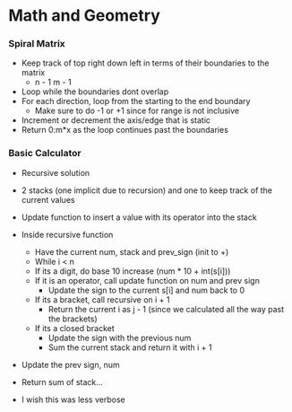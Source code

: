 # Math and Geometry

### Spiral Matrix
- Keep track of top right down left in terms of their boundaries to the matrix
  - n - 1 m - 1
- Loop while the boundaries dont overlap
- For each direction, loop from the starting to the end boundary
  - Make sure to do -1 or +1 since for range is not inclusive
- Increment or decrement the axis/edge that is static
- Return 0:m*x as the loop continues past the boundaries

### Basic Calculator
- Recursive solution
- 2 stacks (one implicit due to recursion) and one to keep track of the current values
- Update function to insert a value with its operator into the stack
- Inside recursive function
  - Have the current num, stack and prev_sign (init to +)
  - While i < n
  - If its a digit, do base 10 increase (num * 10 + int(s[i]))
  - If it is an operator, call update function on num and prev sign
    - Update the sign to the current s[i] and num back to 0
  - If its a bracket, call recursive on i + 1
    - Return the current i as j - 1 (since we calculated all the way past the brackets)
  - If its a closed bracket
    - Update the sign with the previous num
    - Sum the current stack and return it with i + 1
- Update the prev sign, num
- Return sum of stack...

- I wish this was less verbose
